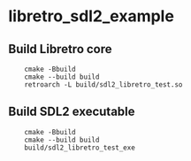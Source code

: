 # libretro_sdl2_example

## Build Libretro core

```shell
    cmake -Bbuild
    cmake --build build
    retroarch -L build/sdl2_libretro_test.so
```

## Build SDL2 executable

```shell
    cmake -Bbuild
    cmake --build build
    build/sdl2_libretro_test_exe
```
